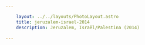 ```yaml
---

    layout: ../../layouts/PhotoLayout.astro
    title: jeruzalem-israel-2014
    description: Jeruzalem, Israël/Palestina (2014)

---
```

